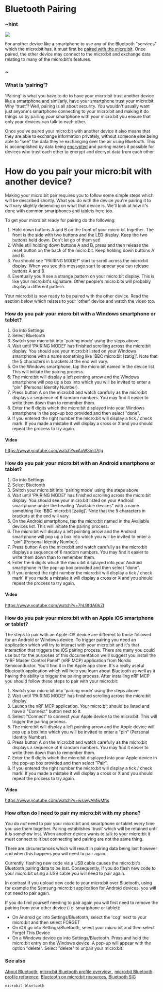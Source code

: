 # Bluetooth Pairing 

### ~hint
![](/static/bluetooth/Bluetooth_SIG.png)

For another device like a smartphone to use any of the Bluetooth "services" which the micro:bit has, it must first be [paired with the micro:bit](/reference/bluetooth/bluetooth-pairing). Once paired, the other device may connect to the micro:bit and exchange data relating to many of the micro:bit's features.

### ~

### What is 'pairing'?

'Pairing' is what you have to do to have your micro:bit trust another device like a smartphone and similarly, have your smartphone trust your micro:bit. Why 'trust'? Well, pairing is all about security. You wouldn't usually want just anyone's smartphone connecting to your micro:bit and making it do things so by pairing *your* smartphone with *your* micro:bit you ensure that only your devices can talk to each other.     

Once you've paired your micro:bit with another device it also means that they are able to exchange information privately, without someone else being able to "see" the data they're exchanging over the air using Bluetooth. This is accomplished by data being [encrypted](https://en.wikipedia.org/wiki/Encryption) and pairing makes it possible for devices who trust each other to encrypt and decrypt data from each other.

# How do you pair your micro:bit with another device?

Making your micro:bit pair requires you to follow some simple steps which will be described shortly. What you do with the device you're pairing it to will vary slightly depending on what that device is. We'll look at how it's done with common smartphones and tablets here too.

To get your micro:bit ready for pairing do the following:

1. Hold down buttons A and B on the front of your micro:bit together. The front is the side with two buttons and the LED display. Keep the two buttons held down. Don't let go of them yet!
2. While still holding down buttons A and B, press and then release the reset button on the back of the micro:bit. Keep holding down buttons A and B.
3. You should see "PAIRING MODE!" start to scroll across the micro:bit display. When you see this message start to appear you can release buttons A and B.
4. Eventually you'll see a strange pattern on your micro:bit display. This is like your micro:bit's signature. Other people's micro:bits will probably display a different pattern.

Your micro:bit is now ready to be paired with the other device. Read the section below which relates to your 'other' device and watch the video too. 

### How do you pair your micro:bit with a Windows smartphone or tablet?

1. Go into Settings
2. Select Bluetooth
3. Switch your micro:bit into 'pairing mode' using the steps above
4. Wait until 'PAIRING MODE!' has finished scrolling across the micro:bit display. You should see your micro:bit listed on your Windows smartphone with a name something like 'BBC micro:bit [zatig]'. Note that the 5 characters in brackets at the end will vary.
5. On the Windows smartphone, tap the micro:bit named in the device list. This will initiate the pairing process.
6. The micro:bit will display a left pointing arrow and the Windows smartphone will pop up a box into which you will be invited to enter a "pin" (Personal Identity Number).
7. Press button A on the micro:bit and watch carefully as the micro:bit displays a sequence of 6 random numbers. You may find it easier to write them down than to remember them.
8. Enter the 6 digits which the micro:bit displayed into your Windows smartphone in the pop-up box provided and then select "done".
9. If you entered the right number the micro:bit will display a tick / check mark. If you made a mistake it will display a cross or X and you should repeat the process to try again. 

#### Video
https://www.youtube.com/watch?v=AoW3mit7jIg


### How do you pair your micro:bit with an Android smartphone or tablet?

1. Go into Settings
2. Select Bluetooth
3. Switch your micro:bit into 'pairing mode' using the steps above
4. Wait until 'PAIRING MODE!' has finished scrolling across the micro:bit display. You should see your micro:bit listed on your Android smartphone under the heading "Available devices" with a name something like 'BBC micro:bit [zatig]'. Note that the 5 characters in brackets at the end will vary.
5. On the Android smartphone, tap the micro:bit named in the Available devices list. This will initiate the pairing process.
6. The micro:bit will display a left pointing arrow and the Android smartphone will pop up a box into which you will be invited to enter a "pin" (Personal Identity Number).
7. Press button A on the micro:bit and watch carefully as the micro:bit displays a sequence of 6 random numbers. You may find it easier to write them down than to remember them.
8. Enter the 6 digits which the micro:bit displayed into your Android smartphone in the pop-up box provided and then select "done".
9. If you entered the right number the micro:bit will display a tick / check mark. If you made a mistake it will display a cross or X and you should repeat the process to try again. 

#### Video
https://www.youtube.com/watch?v=7hLBfdAGkZI

### How do you pair your micro:bit with an Apple iOS smartphone or tablet?

The steps to pair with an Apple iOS device are different to those followed for an Android or Windows device. To trigger pairing you need an application which will try to interact with your micro:bit and it's that interaction that triggers the iOS pairing process. There are many you could use but for the purposes of this documentation we'll suggest you install the "nRF Master Control Panel" (nRF MCP) application from Nordic Semiconductor. You'll find it in the Apple app store. It's a really useful Bluetooth application which will help you learn about Bluetooth as well as it having the ability to trigger the pairing process. After installing nRF MCP you should follow these steps to pair with your micro:bit:

1. Switch your micro:bit into 'pairing mode' using the steps above
2. Wait until 'PAIRING MODE!' has finished scrolling across the micro:bit display.
3. Launch the nRF MCP application. Your micro:bit should be listed and have a "Connect" button next to it.
4. Select "Connect" to connect your Apple device to the micro:bit. This will trigger the pairing process.
5. The micro:bit will display a left pointing arrow and the Apple device will pop up a box into which you will be invited to enter a "pin" (Personal Identity Number).
6. Press button A on the micro:bit and watch carefully as the micro:bit displays a sequence of 6 random numbers. You may find it easier to write them down than to remember them.
7. Enter the 6 digits which the micro:bit displayed into your Apple device in the pop-up box provided and then select "Pair".
8. If you entered the right number the micro:bit will display a tick / check mark. If you made a mistake it will display a cross or X and you should repeat the process to try again. 

#### Video
https://www.youtube.com/watch?v=wslwyAMwMhs


### How often do I need to pair my micro:bit with my phone?

You do *not* need to pair your micro:bit and smartphone or tablet every time you use them together. Pairing establishes 'trust' which will be retained until it is somehow lost. When another device wants to talk to your micro:bit it must connect to it but connecting and pairing are not the same thing.

There are circumstances which will result in pairing data being lost however and when this happens you will need to pair again.  

Currently, flashing new code via a USB cable causes the micro:bit's Bluetooth pairing data to be lost. Consequently, if you do flash new code to your micro:bit using a USB cable you will need to pair again.

In contrast if you upload new code to your micro:bit over Bluetooth, using for example the Samsung micro:bit application for Android devices, you will not need to pair again.

If you do find yourself needing to pair again you will first need to remove the pairing from your other device (i.e. smartphone or tablet):

* On Android go into Settings/Bluetooth, select the 'cog' next to your micro:bit and then select FORGET
* On iOS go into Settings/Bluetooth, select your micro:bit and then select Forget This Device
* On a Windows device go into Settings/Bluetooth. Press and hold the micro:bit entry on the Windows device. A pop-up will appear with the option "delete". Select "delete" to unpair your micro:bit.

### See also

[About Bluetooth](/reference/bluetooth/about-bluetooth), [micro:bit Bluetooth profile overview ](http://lancaster-university.github.io/microbit-docs/ble/profile/), [micro:bit Bluetooth profile reference](http://lancaster-university.github.io/microbit-docs/resources/bluetooth/microbit-profile-V1.9-Level-2.pdf),  [Bluetooth on micro:bit resources](http://bluetooth-mdw.blogspot.co.uk/p/bbc-microbit.html), [Bluetooth SIG](https://www.bluetooth.com)


```package
microbit-bluetooth
```